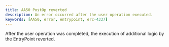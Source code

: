 ```yaml
---
title: AA50 PostOp reverted
description: An error occurred after the user operation executed.
keywords: [AA50, error, entrypoint, erc-4337]
---
```


After the user operation was completed, the execution of additional logic by the EntryPoint reverted.
